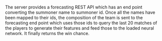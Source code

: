 The server provides a forecasting REST API which has an end point converting the summoner name to summoner id. Once all the names have been mapped to their ids, the composition of the team is sent to the forecasting end point which uses those ids to query the last 20 matches of the players to generate their features and feed those to the loaded neural network. It finally returns the win chance.
